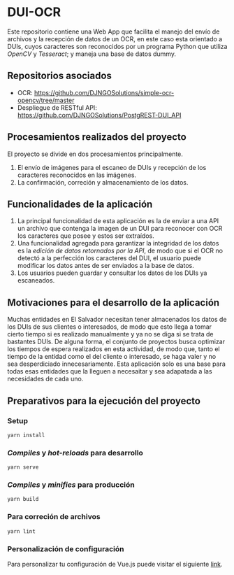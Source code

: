# DUI-OCR

Este repositorio contiene una Web App que facilita el manejo del envío de archivos y la recepción de datos de un OCR, en este caso esta orientado a DUIs, cuyos caracteres son reconocidos por un programa Python que utiliza _OpenCV_ y _Tesseract_; y maneja una base de datos dummy.

## Repositorios asociados
- OCR: https://github.com/DJNGOSolutions/simple-ocr-opencv/tree/master
- Despliegue de RESTful API: https://github.com/DJNGOSolutions/PostgREST-DUI_API

## Procesamientos realizados del proyecto
El proyecto se divide en dos procesamientos principalmente.
1. El envío de imágenes para el escaneo de DUIs y recepción de los caracteres reconocidos en las imágenes.
2. La confirmación, correción y almacenamiento de los datos.

## Funcionalidades de la aplicación
1. La principal funcionalidad de esta aplicación es la de enviar a una API un archivo que contenga la imagen de un DUI para reconocer con OCR los caracteres que posee y estos ser extraídos.
2. Una funcionalidad agregada para garantizar la integridad de los datos es la _edición de datos retornados por la API_, de modo que si el OCR no detectó a la perfección los caracteres del DUI, el usuario puede modificar los datos antes de ser enviados a la base de datos.
3. Los usuarios pueden guardar y consultar los datos de los DUIs ya escaneados.

## Motivaciones para el desarrollo de la aplicación
Muchas entidades en El Salvador necesitan tener almacenados los datos de los DUIs de sus clientes o interesados, de modo que esto llega a tomar cierto tiempo si es realizado manualmente y ya no se diga si se trata de bastantes DUIs. De alguna forma, el conjunto de proyectos busca optimizar los tiempos de espera realizados en esta actividad, de modo que, tanto el tiempo de la entidad como el del cliente o interesado, se haga valer y no sea desperdiciado innecesariamente.
Esta aplicación solo es una base para todas esas entidades que la lleguen a necesaitar y sea adapatada a las necesidades de cada uno.

## Preparativos para la ejecución del proyecto

### Setup
```
yarn install
```

### _Compiles_ y _hot-reloads_ para desarrollo
```
yarn serve
```

### _Compiles_ y _minifies_ para producción
```
yarn build
```

### Para correción de archivos
```
yarn lint
```

### Personalización de configuración
Para personalizar tu configuración de Vue.js puede visitar el siguiente [link](https://cli.vuejs.org/config/).
